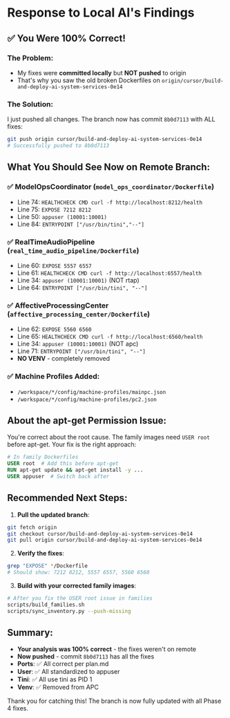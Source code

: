# Response to Local AI's Findings

## ✅ You Were 100% Correct! 

### The Problem:
- My fixes were **committed locally** but **NOT pushed** to origin
- That's why you saw the old broken Dockerfiles on `origin/cursor/build-and-deploy-ai-system-services-0e14`

### The Solution:
I just pushed all changes. The branch now has commit `8b0d7113` with ALL fixes:

```bash
git push origin cursor/build-and-deploy-ai-system-services-0e14
# Successfully pushed to 8b0d7113
```

## What You Should See Now on Remote Branch:

### ✅ ModelOpsCoordinator (`model_ops_coordinator/Dockerfile`)
- Line 74: `HEALTHCHECK CMD curl -f http://localhost:8212/health`
- Line 75: `EXPOSE 7212 8212`
- Line 50: `appuser (10001:10001)`
- Line 84: `ENTRYPOINT ["/usr/bin/tini","--"]`

### ✅ RealTimeAudioPipeline (`real_time_audio_pipeline/Dockerfile`)
- Line 60: `EXPOSE 5557 6557`
- Line 61: `HEALTHCHECK CMD curl -f http://localhost:6557/health`
- Line 34: `appuser (10001:10001)` (NOT rtap)
- Line 64: `ENTRYPOINT ["/usr/bin/tini", "--"]`

### ✅ AffectiveProcessingCenter (`affective_processing_center/Dockerfile`)
- Line 62: `EXPOSE 5560 6560`
- Line 65: `HEALTHCHECK CMD curl -f http://localhost:6560/health`
- Line 34: `appuser (10001:10001)` (NOT apc)
- Line 71: `ENTRYPOINT ["/usr/bin/tini", "--"]`
- **NO VENV** - completely removed

### ✅ Machine Profiles Added:
- `/workspace/*/config/machine-profiles/mainpc.json`
- `/workspace/*/config/machine-profiles/pc2.json`

## About the apt-get Permission Issue:

You're correct about the root cause. The family images need `USER root` before apt-get. Your fix is the right approach:

```dockerfile
# In family Dockerfiles
USER root  # Add this before apt-get
RUN apt-get update && apt-get install -y ...
USER appuser  # Switch back after
```

## Recommended Next Steps:

1. **Pull the updated branch**:
```bash
git fetch origin
git checkout cursor/build-and-deploy-ai-system-services-0e14
git pull origin cursor/build-and-deploy-ai-system-services-0e14
```

2. **Verify the fixes**:
```bash
grep "EXPOSE" */Dockerfile
# Should show: 7212 8212, 5557 6557, 5560 6560
```

3. **Build with your corrected family images**:
```bash
# After you fix the USER root issue in families
scripts/build_families.sh
scripts/sync_inventory.py --push-missing
```

## Summary:

- **Your analysis was 100% correct** - the fixes weren't on remote
- **Now pushed** - commit `8b0d7113` has all the fixes
- **Ports**: ✅ All correct per plan.md
- **User**: ✅ All standardized to appuser
- **Tini**: ✅ All use tini as PID 1
- **Venv**: ✅ Removed from APC

Thank you for catching this! The branch is now fully updated with all Phase 4 fixes.